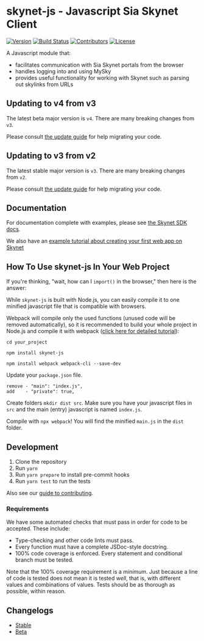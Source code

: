 # skynet-js - Javascript Sia Skynet Client

[![Version](https://img.shields.io/github/package-json/v/NebulousLabs/skynet-js)](https://www.npmjs.com/package/skynet-js)
[![Build Status](https://img.shields.io/github/workflow/status/NebulousLabs/skynet-js/Node.js%20CI)](https://github.com/NebulousLabs/skynet-js/actions)
[![Contributors](https://img.shields.io/github/contributors/NebulousLabs/skynet-js)](https://github.com/NebulousLabs/skynet-js/graphs/contributors)
[![License](https://img.shields.io/github/license/NebulousLabs/skynet-js)](https://github.com/NebulousLabs/skynet-js)

A Javascript module that:

- facilitates communication with Sia Skynet portals from the browser
- handles logging into and using MySky
- provides useful functionality for working with Skynet such as parsing out skylinks from URLs

## Updating to v4 from v3

The latest beta major version is `v4`. There are many breaking changes from `v3`.

Please consult [the update guide](https://siasky.net/docs/v4/?javascript--browser#updating-from-v3) for help migrating your code.

## Updating to v3 from v2

The latest stable major version is `v3`. There are many breaking changes from `v2`.

Please consult [the update guide](https://siasky.net/docs/v3/?javascript--browser#updating-from-v2) for help migrating your code.

## Documentation

For documentation complete with examples, please see [the Skynet SDK docs](https://siasky.net/docs/?javascript--browser#introduction).

We also have an [example tutorial about creating your first web app on Skynet](https://blog.sia.tech/creating-your-first-web-app-on-skynet-ec6f4fff405f)

## How To Use skynet-js In Your Web Project

If you're thinking, "wait, how can I `import()` in the browser," then here is the answer:

While `skynet-js` is built with Node.js, you can easily compile it to one minified javascript file that is compatible with browsers.

Webpack will compile only the used functions (unused code will be removed automatically), so it is recommended to build your whole project in Node.js and compile it with webpack ([click here for detailed tutorial](https://blog.sia.tech/creating-your-first-web-app-on-skynet-ec6f4fff405f)):

`cd your_project`

`npm install skynet-js`

`npm install webpack webpack-cli --save-dev`

Update your `package.json` file.

```
remove - "main": "index.js",
add    - "private": true,
```

Create folders `mkdir dist src`. Make sure you have your javascript files in `src` and the main (entry) javascript is named `index.js`.

Compile with `npx webpack`! You will find the minified `main.js` in the `dist` folder.

## Development

1. Clone the repository
1. Run `yarn`
1. Run `yarn prepare` to install pre-commit hooks
1. Run `yarn test` to run the tests

Also see our [guide to contributing](https://github.com/NebulousLabs/.github/blob/master/CONTRIBUTING.md).

### Requirements

We have some automated checks that must pass in order for code to be accepted. These include:

- Type-checking and other code lints must pass.
- Every function must have a complete JSDoc-style docstring.
- 100% code coverage is enforced. Every statement and conditional branch must be tested.

Note that the 100% coverage requirement is a _minimum_. Just because a line of code is tested does not mean it is tested _well_, that is, with different values and combinations of values. Tests should be as thorough as possible, within reason.

## Changelogs

- [Stable](./CHANGELOG.md)
- [Beta](./CHANGELOG-BETA.md)
